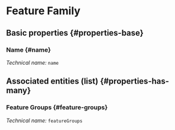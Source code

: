 #  Feature Family
<!--- THIS FILE IS GENERATED PLEASE DO NOT EDIT IT DIRECTLY --->



<OH code="featureFamily"/>






## Basic properties {#properties-base}
    
### Name {#name}



*Technical name:* ```name```
<PH code="featureFamily:name"/>

    



## Associated entities (list) {#properties-has-many}

###  Feature Groups {#feature-groups}



*Technical name:* ```featureGroups```
<PH code="featureFamily:featureGroups"/>




